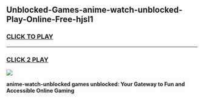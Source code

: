
## Unblocked-Games-anime-watch-unblocked-Play-Online-Free-hjsl1
<h3>
<a href="https://premium76.site?title=anime-watch-unblocked&ref=26A">CLICK TO PLAY</a></h3>
<hr>

<h3>
<a href="https://premium76.site?title=anime-watch-unblocked&ref=26A">CLICK 2 PLAY</a>
  
</h3>

<a href="https://premium76.site?title=anime-watch-unblocked&ref=26A"><img src="https://clearcache.store/games.png"></a>


**anime-watch-unblocked games unblocked: Your Gateway to Fun and Accessible Online Gaming**
